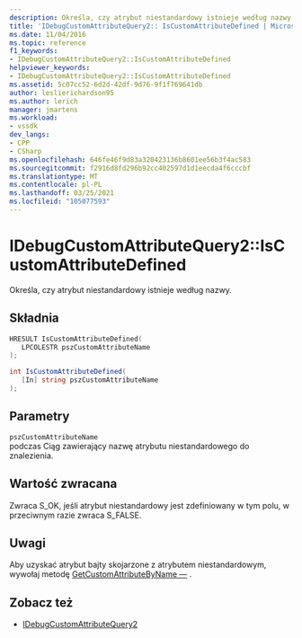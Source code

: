 ```yaml
---
description: Określa, czy atrybut niestandardowy istnieje według nazwy.
title: 'IDebugCustomAttributeQuery2:: IsCustomAttributeDefined | Microsoft Docs'
ms.date: 11/04/2016
ms.topic: reference
f1_keywords:
- IDebugCustomAttributeQuery2::IsCustomAttributeDefined
helpviewer_keywords:
- IDebugCustomAttributeQuery2::IsCustomAttributeDefined
ms.assetid: 5c07cc52-6d2d-42df-9d76-9f1f769641db
author: leslierichardson95
ms.author: lerich
manager: jmartens
ms.workload:
- vssdk
dev_langs:
- CPP
- CSharp
ms.openlocfilehash: 646fe46f9d83a320423136b8601ee56b3f4ac583
ms.sourcegitcommit: f2916d8fd296b92cc402597d1d1eecda4f6cccbf
ms.translationtype: MT
ms.contentlocale: pl-PL
ms.lasthandoff: 03/25/2021
ms.locfileid: "105077593"
---
```

# <a name="idebugcustomattributequery2iscustomattributedefined"></a>IDebugCustomAttributeQuery2::IsCustomAttributeDefined
Określa, czy atrybut niestandardowy istnieje według nazwy.

## <a name="syntax"></a>Składnia

```cpp
HRESULT IsCustomAttributeDefined( 
   LPCOLESTR pszCustomAttributeName
);
```

```csharp
int IsCustomAttributeDefined(
   [In] string pszCustomAttributeName
);
```

## <a name="parameters"></a>Parametry
`pszCustomAttributeName`\
podczas Ciąg zawierający nazwę atrybutu niestandardowego do znalezienia.

## <a name="return-value"></a>Wartość zwracana
 Zwraca S_OK, jeśli atrybut niestandardowy jest zdefiniowany w tym polu, w przeciwnym razie zwraca S_FALSE.

## <a name="remarks"></a>Uwagi
 Aby uzyskać atrybut bajty skojarzone z atrybutem niestandardowym, wywołaj metodę [GetCustomAttributeByName —](../../../extensibility/debugger/reference/idebugcustomattributequery2-getcustomattributebyname.md) .

## <a name="see-also"></a>Zobacz też
- [IDebugCustomAttributeQuery2](../../../extensibility/debugger/reference/idebugcustomattributequery2.md)
